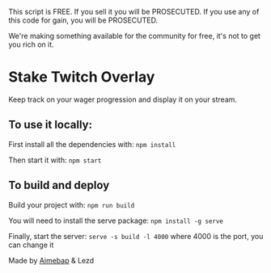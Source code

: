 This script is FREE. If you sell it you will be PROSECUTED. If you use any of this code for gain, you will be PROSECUTED.

We're making something available for the community for free, it's not to get you rich on it.

# Stake Twitch Overlay

Keep track on your wager progression and display it on your stream.

## To use it locally:

First install all the dependencies with:
`npm install`

Then start it with:
`npm start`

## To build and deploy

Build your project with: 
`npm run build`

You will need to install the serve package:
`npm install -g serve`

Finally, start the server:
`serve -s build -l 4000` where 4000 is the port, you can change it

Made by [Aimebap](https://www.twitch.tv/aimebap) & Lezd


